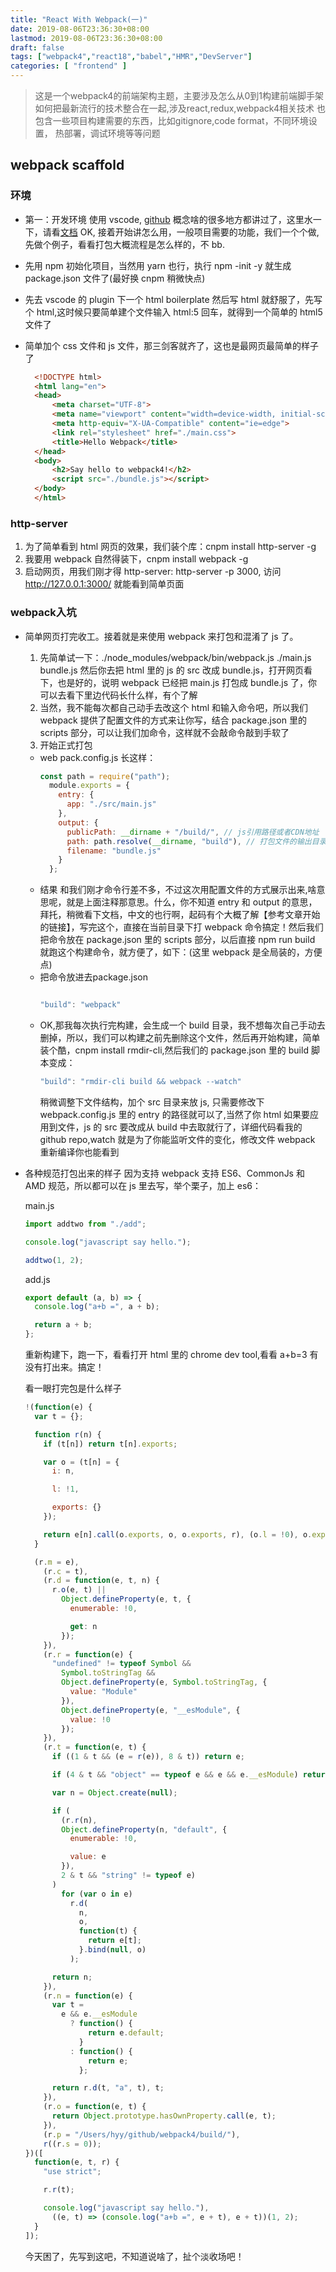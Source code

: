 ```yaml
---
title: "React With Webpack(一)"
date: 2019-08-06T23:36:30+08:00
lastmod: 2019-08-06T23:36:30+08:00
draft: false
tags: ["webpack4","react18","babel","HMR","DevServer"]
categories: [ "frontend" ]
---
```



> 这是一个webpack4的前端架构主题，主要涉及怎么从0到1构建前端脚手架
> 如何把最新流行的技术整合在一起,涉及react,redux,webpack4相关技术
> 也包含一些项目构建需要的东西，比如gitignore,code format，不同环境设置，
> 热部署，调试环境等等问题


## webpack scaffold

### 环境

  - 第一：开发环境
  使用 vscode, [github](https://github.com/hyyfrank/react_with_webpack) 概念啥的很多地方都讲过了，这里水一下，请看[文档](https://www.webpackjs.com/concepts/) OK, 接着开始讲怎么用，一般项目需要的功能，我们一个个做,先做个例子，看看打包大概流程是怎么样的，不 bb.
  - 先用 npm 初始化项目，当然用 yarn 也行，执行 npm -init -y 就生成 package.json 文件了(最好换 cnpm 稍微快点)
  - 先去 vscode 的 plugin 下一个 html boilerplate 然后写 html 就舒服了，先写个 html,这时候只要简单建个文件输入 html:5 回车，就得到一个简单的 html5 文件了
  - 简单加个 css 文件和 js 文件，那三剑客就齐了，这也是最网页最简单的样子了

      ```html
        <!DOCTYPE html>
        <html lang="en">
        <head>
            <meta charset="UTF-8">
            <meta name="viewport" content="width=device-width, initial-scale=1.0">
            <meta http-equiv="X-UA-Compatible" content="ie=edge">
            <link rel="stylesheet" href="./main.css">
            <title>Hello Webpack</title>
        </head>
        <body>
            <h2>Say hello to webpack4!</h2>
            <script src="./bundle.js"></script>
        </body>
        </html>
      ```

### http-server
  1. 为了简单看到 html 网页的效果，我们装个库：cnpm install http-server -g
  2. 我要用 webpack 自然得装下，cnpm install webpack -g
  3. 启动网页，用我们刚才得 http-server: http-server -p 3000, 访问 http://127.0.0.1:3000/ 就能看到简单页面
   
### webpack入坑

  - 简单网页打完收工。接着就是来使用 webpack 来打包和混淆了 js 了。

    1. 先简单试一下：./node_modules/webpack/bin/webpack.js ./main.js bundle.js
    然后你去把 html 里的 js 的 src 改成 bundle.js，打开网页看下，也是好的，说明 webpack 已经把 main.js 打包成 bundle.js 了，你可以去看下里边代码长什么样，有个了解
    2. 当然，我不能每次都自己动手去改这个 html 和输入命令吧，所以我们 webpack 提供了配置文件的方式来让你写，结合 package.json 里的 scripts 部分，可以让我们加命令，这样就不会敲命令敲到手软了
    3. 开始正式打包
      - web pack.config.js 长这样：
        ```javascript
        const path = require("path");
          module.exports = {
            entry: {
              app: "./src/main.js"
            },
            output: {
              publicPath: __dirname + "/build/", // js引用路径或者CDN地址
              path: path.resolve(__dirname, "build"), // 打包文件的输出目录
              filename: "bundle.js"
            }
          };
          ```
      - 结果
        和我们刚才命令行差不多，不过这次用配置文件的方式展示出来,啥意思呢，就是上面注释那意思。什么，你不知道 entry 和 output 的意思，拜托，稍微看下文档，中文的也行啊，起码有个大概了解【参考文章开始的链接】，写完这个，直接在当前目录下打 webpack 命令搞定！然后我们把命令放在 package.json 里的 scripts 部分，以后直接 npm run build 就跑这个构建命令，就方便了，如下：(这里 webpack 是全局装的，方便点)
    - 把命令放进去package.json
      ```javascript

      "build": "webpack"

      ```
    - OK,那我每次执行完构建，会生成一个 build 目录，我不想每次自己手动去删掉，所以，我们可以构建之前先删除这个文件，然后再开始构建，简单装个酷，cnpm install rmdir-cli,然后我们的 package.json 里的 build 脚本变成：
      ```javascript
      "build": "rmdir-cli build && webpack --watch"
      ```
      稍微调整下文件结构，加个 src 目录来放 js, 只需要修改下 webpack.config.js 里的 entry 的路径就可以了,当然了你 html 如果要应用到文件，js 的 src 要改成从 build 中去取就行了，详细代码看我的 github repo,watch 就是为了你能监听文件的变化，修改文件 webpack 重新编译你也能看到
- 各种规范打包出来的样子
  因为支持 webpack 支持 ES6、CommonJs 和 AMD 规范，所以都可以在 js 里去写，举个栗子，加上 es6：

  main.js

  ```javascript
  import addtwo from "./add";

  console.log("javascript say hello.");

  addtwo(1, 2);
  ```

  add.js

  ```javascript
  export default (a, b) => {
    console.log("a+b =", a + b);

    return a + b;
  };
  ```

  重新构建下，跑一下，看看打开 html 里的 chrome dev tool,看看 a+b=3 有没有打出来。搞定！

  看一眼打完包是什么样子

  ```javascript
  !(function(e) {
    var t = {};

    function r(n) {
      if (t[n]) return t[n].exports;

      var o = (t[n] = {
        i: n,

        l: !1,

        exports: {}
      });

      return e[n].call(o.exports, o, o.exports, r), (o.l = !0), o.exports;
    }

    (r.m = e),
      (r.c = t),
      (r.d = function(e, t, n) {
        r.o(e, t) ||
          Object.defineProperty(e, t, {
            enumerable: !0,

            get: n
          });
      }),
      (r.r = function(e) {
        "undefined" != typeof Symbol &&
          Symbol.toStringTag &&
          Object.defineProperty(e, Symbol.toStringTag, {
            value: "Module"
          }),
          Object.defineProperty(e, "__esModule", {
            value: !0
          });
      }),
      (r.t = function(e, t) {
        if ((1 & t && (e = r(e)), 8 & t)) return e;

        if (4 & t && "object" == typeof e && e && e.__esModule) return e;

        var n = Object.create(null);

        if (
          (r.r(n),
          Object.defineProperty(n, "default", {
            enumerable: !0,

            value: e
          }),
          2 & t && "string" != typeof e)
        )
          for (var o in e)
            r.d(
              n,
              o,
              function(t) {
                return e[t];
              }.bind(null, o)
            );

        return n;
      }),
      (r.n = function(e) {
        var t =
          e && e.__esModule
            ? function() {
                return e.default;
              }
            : function() {
                return e;
              };

        return r.d(t, "a", t), t;
      }),
      (r.o = function(e, t) {
        return Object.prototype.hasOwnProperty.call(e, t);
      }),
      (r.p = "/Users/hyy/github/webpack4/build/"),
      r((r.s = 0));
  })([
    function(e, t, r) {
      "use strict";

      r.r(t);

      console.log("javascript say hello."),
        ((e, t) => (console.log("a+b =", e + t), e + t))(1, 2);
    }
  ]);
  ```

  今天困了，先写到这吧，不知道说啥了，扯个淡收场吧！